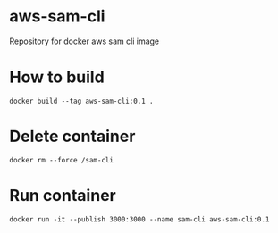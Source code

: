 # aws-sam-cli
Repository for docker aws sam cli image

# How to build
```
docker build --tag aws-sam-cli:0.1 .
```
# Delete container
```
docker rm --force /sam-cli
```
# Run container
```
docker run -it --publish 3000:3000 --name sam-cli aws-sam-cli:0.1
```
